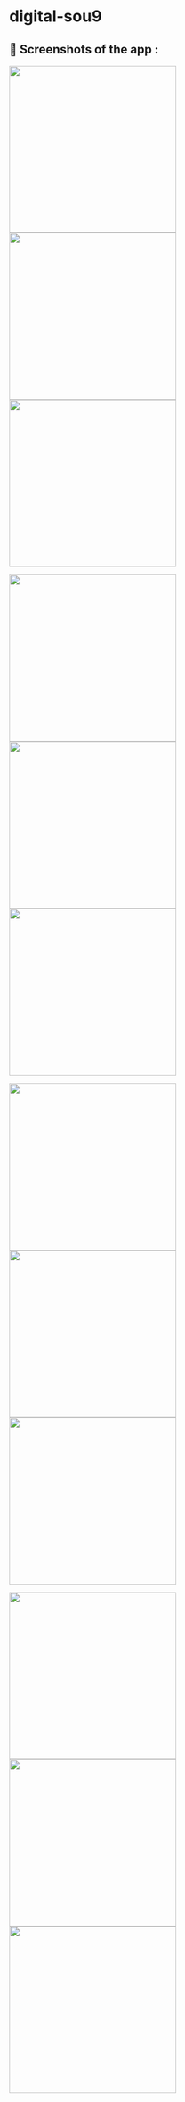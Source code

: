 # digital-sou9

<!-- ## Screenshots of the app : 

![](https://github.com/zarkaouii/digital-sou9/blob/main/screenshots/screen1.jpg?raw=true) -->


## 📸 Screenshots of the app :

<img src="screenshots/screen1.jpg" width="300"> <img src="screenshots/screen2.jpg" width="300"> <img src="screenshots/screen3.jpg" width="300">


<img src="screenshots/screen4.jpg" width="300"> <img src="screenshots/screen5.jpg" width="300"> <img src="screenshots/screen6.jpg" width="300"> 


<img src="screenshots/screen7.jpg" width="300"> <img src="screenshots/screen8.jpg" width="300"> <img src="screenshots/screen9.jpg" width="300"> 


<img src="screenshots/screen10.jpg" width="300"> <img src="screenshots/screen11.jpg" width="300"> <img src="screenshots/screen12.jpg" width="300">
